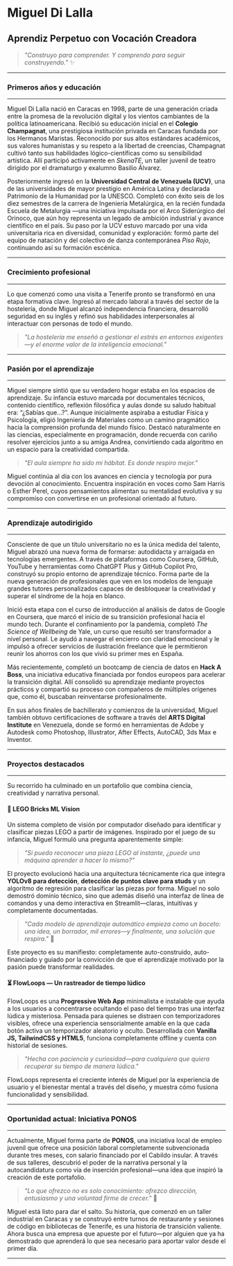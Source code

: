 # Miguel Di Lalla

## Aprendiz Perpetuo con Vocación Creadora

> *"Construyo para comprender. Y comprendo para seguir construyendo."* ✨

---

### Primeros años y educación

---

Miguel Di Lalla nació en Caracas en 1998, parte de una generación criada entre la promesa de la revolución digital y los vientos cambiantes de la política latinoamericana. Recibió su educación inicial en el **Colegio Champagnat**, una prestigiosa institución privada en Caracas fundada por los Hermanos Maristas. Reconocido por sus altos estándares académicos, sus valores humanistas y su respeto a la libertad de creencias, Champagnat cultivó tanto sus habilidades lógico-científicas como su sensibilidad artística. Allí participó activamente en *SkenaTE*, un taller juvenil de teatro dirigido por el dramaturgo y exalumno Basilio Álvarez.

Posteriormente ingresó en la **Universidad Central de Venezuela (UCV)**, una de las universidades de mayor prestigio en América Latina y declarada Patrimonio de la Humanidad por la UNESCO. Completó con éxito seis de los diez semestres de la carrera de Ingeniería Metalúrgica, en la recién fundada Escuela de Metalurgia —una iniciativa impulsada por el Arco Siderúrgico del Orinoco, que aún hoy representa un legado de ambición industrial y avance científico en el país. Su paso por la UCV estuvo marcado por una vida universitaria rica en diversidad, comunidad y exploración: formó parte del equipo de natación y del colectivo de danza contemporánea *Piso Rojo*, continuando así su formación escénica.

---

### Crecimiento profesional

---

Lo que comenzó como una visita a Tenerife pronto se transformó en una etapa formativa clave. Ingresó al mercado laboral a través del sector de la hostelería, donde Miguel alcanzó independencia financiera, desarrolló seguridad en su inglés y refinó sus habilidades interpersonales al interactuar con personas de todo el mundo.

> *"La hostelería me enseñó a gestionar el estrés en entornos exigentes—y el enorme valor de la inteligencia emocional."*

---

### Pasión por el aprendizaje

---

Miguel siempre sintió que su verdadero hogar estaba en los espacios de aprendizaje. Su infancia estuvo marcada por documentales técnicos, contenido científico, reflexión filosófica y aulas donde su saludo habitual era: “¿Sabías que…?”. Aunque inicialmente aspiraba a estudiar Física y Psicología, eligió Ingeniería de Materiales como un camino pragmático hacia la comprensión profunda del mundo físico. Destacó naturalmente en las ciencias, especialmente en programación, donde recuerda con cariño resolver ejercicios junto a su amiga Andrea, convirtiendo cada algoritmo en un espacio para la creatividad compartida.

> *"El aula siempre ha sido mi hábitat. Es donde respiro mejor."*

Miguel continúa al día con los avances en ciencia y tecnología por pura devoción al conocimiento. Encuentra inspiración en voces como Sam Harris o Esther Perel, cuyos pensamientos alimentan su mentalidad evolutiva y su compromiso con convertirse en un profesional orientado al futuro.

---

### Aprendizaje autodirigido

---

Consciente de que un título universitario no es la única medida del talento, Miguel abrazó una nueva forma de formarse: autodidacta y arraigada en tecnologías emergentes. A través de plataformas como Coursera, GitHub, YouTube y herramientas como ChatGPT Plus y GitHub Copilot Pro, construyó su propio entorno de aprendizaje técnico. Forma parte de la nueva generación de profesionales que ven en los modelos de lenguaje grandes tutores personalizados capaces de desbloquear la creatividad y superar el síndrome de la hoja en blanco.

Inició esta etapa con el curso de introducción al análisis de datos de Google en Coursera, que marcó el inicio de su transición profesional hacia el mundo tech. Durante el confinamiento por la pandemia, completó *The Science of Wellbeing* de Yale, un curso que resultó ser transformador a nivel personal. Le ayudó a navegar el encierro con claridad emocional y le impulsó a ofrecer servicios de ilustración freelance que le permitieron reunir los ahorros con los que vivió su primer mes en España.

Más recientemente, completó un bootcamp de ciencia de datos en **Hack A Boss**, una iniciativa educativa financiada por fondos europeos para acelerar la transición digital. Allí consolidó su aprendizaje mediante proyectos prácticos y compartió su proceso con compañeros de múltiples orígenes que, como él, buscaban reinventarse profesionalmente.

En sus años finales de bachillerato y comienzos de la universidad, Miguel también obtuvo certificaciones de software a través del **ARTS Digital Institute** en Venezuela, donde se formó en herramientas de Adobe y Autodesk como Photoshop, Illustrator, After Effects, AutoCAD, 3ds Max e Inventor.

---

### Proyectos destacados

---

Su recorrido ha culminado en un portafolio que combina ciencia, creatividad y narrativa personal.

#### 🧱 LEGO Bricks ML Vision

Un sistema completo de visión por computador diseñado para identificar y clasificar piezas LEGO a partir de imágenes. Inspirado por el juego de su infancia, Miguel formuló una pregunta aparentemente simple:

> *"Si puedo reconocer una pieza LEGO al instante, ¿puede una máquina aprender a hacer lo mismo?"*

El proyecto evolucionó hacia una arquitectura técnicamente rica que integra **YOLOv8 para detección**, **detección de puntos clave para studs** y un algoritmo de regresión para clasificar las piezas por forma. Miguel no solo demostró dominio técnico, sino que además diseñó una interfaz de línea de comandos y una demo interactiva en Streamlit—claras, intuitivas y completamente documentadas.

> *"Cada modelo de aprendizaje automático empieza como un boceto: una idea, un borrador, mil errores—y finalmente, una solución que respira."* 🌈

Este proyecto es su manifiesto: completamente auto-construido, auto-financiado y guiado por la convicción de que el aprendizaje motivado por la pasión puede transformar realidades.

#### ⏳ FlowLoops — Un rastreador de tiempo lúdico

FlowLoops es una **Progressive Web App** minimalista e instalable que ayuda a los usuarios a concentrarse ocultando el paso del tiempo tras una interfaz lúdica y misteriosa. Pensada para quienes se distraen con temporizadores visibles, ofrece una experiencia sensorialmente amable en la que cada botón activa un temporizador aleatorio y oculto. Desarrollada con **Vanilla JS, TailwindCSS y HTML5**, funciona completamente offline y cuenta con historial de sesiones.

> *"Hecha con paciencia y curiosidad—para cualquiera que quiera recuperar su tiempo de manera lúdica."*

FlowLoops representa el creciente interés de Miguel por la experiencia de usuario y el bienestar mental a través del diseño, y muestra cómo fusiona funcionalidad y sensibilidad.

---

### Oportunidad actual: Iniciativa PONOS

---

Actualmente, Miguel forma parte de **PONOS**, una iniciativa local de empleo juvenil que ofrece una posición laboral completamente subvencionada durante tres meses, con salario financiado por el Cabildo insular. A través de sus talleres, descubrió el poder de la narrativa personal y la autocandidatura como vía de inserción profesional—una idea que inspiró la creación de este portafolio.

> *"Lo que ofrezco no es solo conocimiento: ofrezco dirección, entusiasmo y una voluntad firme de crecer."* 🌟

Miguel está listo para dar el salto. Su historia, que comenzó en un taller industrial en Caracas y se construyó entre turnos de restaurante y sesiones de código en bibliotecas de Tenerife, es una historia de transición valiente. Ahora busca una empresa que apueste por el futuro—por alguien que ya ha demostrado que aprenderá lo que sea necesario para aportar valor desde el primer día.

---

